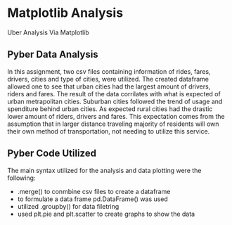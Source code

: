 # Matplotlib Analysis
Uber Analysis Via Matplotlib 

## Pyber Data Analysis 

In this assignment, two csv files containing information of rides, fares, drivers, cities and type of cities, were utilized. The created dataframe allowed one to see that urban cities had the largest amount of drivers, riders and fares. The result of the data corrilates with what is expected of urban metrapolitan cities. Suburban cities followed the trend of usage and spenditure behind urban cities. As expected rural cities had the drastic lower amount of riders, drivers and fares. This expectation comes from the assumption that in larger distance traveling majority of residents will own their own method of transportation, not needing to utilize this service. 

## Pyber Code Utilized 
The main syntax utilized for the analysis and data plotting were the following:
  - .merge() to conmbine csv files to create a dataframe
  - to formulate a data frame pd.DataFrame() was used 
  - utilized .groupby() for data filetring 
  - used plt.pie and plt.scatter to create graphs to show the data 
   
